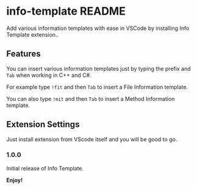 # info-template README

Add various information templates with ease in VSCode by installing Info Template extension..

## Features

You can insert various information templates just by typing the prefix and `Tab` when working in C++ and C#.

For example type `!fit` and then `Tab` to insert a File Information template.

You can also type `!mit` and then `Tab` to insert a Method Information template.


## Extension Settings

Just install extension from VScode itself and you will be good to go.

### 1.0.0

Initial release of Info Template.

**Enjoy!**
